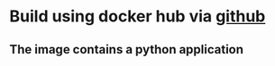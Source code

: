 # Build using docker hub via [github](https://github.com/Afinsky/docker_build "My repo for build")



## The image contains a python application
